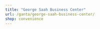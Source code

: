 ```yaml
---
title: "George Saah Business Center"
url: /ganta/george-saah-business-center/
shop: convenience
---
```

